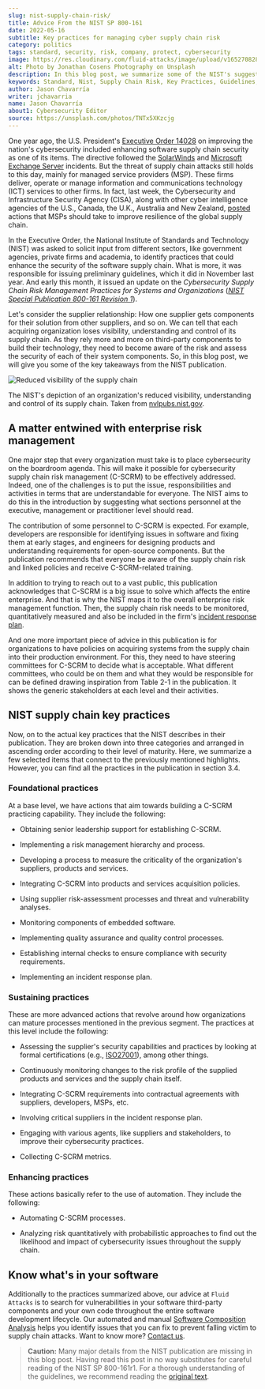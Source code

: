 ```yaml
---
slug: nist-supply-chain-risk/
title: Advice From the NIST SP 800-161
date: 2022-05-16
subtitle: Key practices for managing cyber supply chain risk
category: politics
tags: standard, security, risk, company, protect, cybersecurity
image: https://res.cloudinary.com/fluid-attacks/image/upload/v1652708289/blog/nist-supply-chain-risk/cover_nist.webp
alt: Photo by Jonathan Cosens Photography on Unsplash
description: In this blog post, we summarize some of the NIST's suggested key practices to manage cybersecurity supply chain risk.
keywords: Standard, Nist, Supply Chain Risk, Key Practices, Guidelines, Policy, Software Composition Analysis, Ethical Hacking, Pentesting
author: Jason Chavarría
writer: jchavarria
name: Jason Chavarría
about1: Cybersecurity Editor
source: https://unsplash.com/photos/TNTx5XKzcjg
---
```


One year ago,
the U.S. President's [Executive Order 14028](https://www.federalregister.gov/documents/2021/05/17/2021-10460/improving-the-nations-cybersecurity)
on improving the nation's cybersecurity
included enhancing software supply chain security as one of its items.
The directive followed the [SolarWinds](../solarwinds-attack/)
and [Microsoft Exchange Server](../exchange-server-hack/) incidents.
But the threat of supply chain attacks still holds to this day,
mainly for managed service providers (MSP).
These firms deliver,
operate
or manage information
and communications technology (ICT) services to other firms.
In fact,
last week,
the Cybersecurity and Infrastructure Security Agency (CISA),
along with other cyber intelligence agencies of the U.S.,
Canada,
the U.K.,
Australia and New Zealand,
[posted](https://www.cisa.gov/news/2022/05/11/joint-cybersecurity-advisory-protect-msp-providers-and-customers)
actions that MSPs should take
to improve resilience of the global supply chain.

In the Executive Order,
the National Institute of Standards and Technology (NIST)
was asked to solicit input from different sectors,
like government agencies,
private firms
and academia,
to identify practices
that could enhance the security of the software supply chain.
What is more,
it was responsible for issuing preliminary guidelines,
which it did in November last year.
And early this month,
it issued an update
on the *Cybersecurity Supply Chain Risk Management Practices
for Systems and Organizations*
([*NIST Special Publication 800-161 Revision 1*](https://nvlpubs.nist.gov/nistpubs/SpecialPublications/NIST.SP.800-161r1.pdf)).

Let's consider the supplier relationship:
How one supplier gets components for their solution
from other suppliers,
and so on.
We can tell that each acquiring organization loses visibility,
understanding and control of its supply chain.
As they rely more and more on third-party components
to build their technology,
they need to become aware of the risk
and assess the security of each of their system components.
So,
in this blog post,
we will give you some of the key takeaways from the NIST publication.

<div class="imgblock">

![Reduced visibility of the supply chain](https://res.cloudinary.com/fluid-attacks/image/upload/v1652708733/blog/nist-supply-chain-risk/nist-reduced-visibility.webp)

<div class="title">

The NIST's depiction of an organization's reduced visibility,
understanding and control of its supply chain.
Taken from [nvlpubs.nist.gov](https://nvlpubs.nist.gov/nistpubs/SpecialPublications/NIST.SP.800-161r1.pdf).

</div>

</div>

## A matter entwined with enterprise risk management

One major step
that every organization must take
is to place cybersecurity on the boardroom agenda.
This will make it possible
for cybersecurity supply chain risk management (C-SCRM)
to be effectively addressed.
Indeed,
one of the challenges is to put the issue,
responsibilities and activities
in terms that are understandable for everyone.
The NIST aims to do this in the introduction
by suggesting what sections personnel at the executive,
management or practitioner level should read.

The contribution of some personnel to C-SCRM is expected.
For example,
developers are responsible
for identifying issues in software
and fixing them at early stages,
and engineers for designing products
and understanding requirements for open-source components.
But
the publication recommends
that everyone be aware of the supply chain risk
and linked policies and receive C-SCRM-related training.

In addition to trying to reach out to a vast public,
this publication acknowledges
that C-SCRM is a big issue to solve
which affects the entire enterprise.
And that is why
the NIST maps it to the overall enterprise risk management function.
Then,
the supply chain risk needs to be monitored,
quantitatively measured
and also be included in the firm's [incident response plan](../incident-response-plan/).

And one more important piece of advice in this publication
is for organizations to have policies
on acquiring systems from the supply chain
into their production environment.
For this,
they need to have steering committees for C-SCRM
to decide what is acceptable.
What different committees,
who could be on them
and what they would be responsible for can be defined
drawing inspiration from Table 2-1 in the publication.
It shows the generic stakeholders at each level and their activities.

## NIST supply chain key practices

Now,
on to the actual key practices
that the NIST describes in their publication.
They are broken down into three categories
and arranged in ascending order
according to their level of maturity.
Here,
we summarize a few selected items
that connect to the previously mentioned highlights.
However,
you can find all the practices in the publication
in section 3.4.

### Foundational practices

At a base level,
we have actions
that aim towards building a C-SCRM practicing capability.
They include the following:

- Obtaining senior leadership support for establishing C-SCRM.

- Implementing a risk management hierarchy and process.

- Developing a process to measure
  the criticality of the organization's suppliers,
  products and services.

- Integrating C-SCRM into products and services acquisition policies.

- Using supplier risk-assessment processes and threat
  and vulnerability analyses.

- Monitoring components of embedded software.

- Implementing quality assurance and quality control processes.

- Establishing internal checks
  to ensure compliance with security requirements.

- Implementing an incident response plan.

### Sustaining practices

These are more advanced actions
that revolve around how organizations can mature processes
mentioned in the previous segment.
The practices at this level include the following:

- Assessing the supplier's security capabilities
  and practices by looking at formal certifications
  (e.g., [ISO27001](https://docs.fluidattacks.com/criteria/compliance/iso27001/)),
  among other things.

- Continuously monitoring changes
  to the risk profile of the supplied products
  and services
  and the supply chain itself.

- Integrating C-SCRM requirements into contractual agreements
  with suppliers, developers, MSPs, etc.

- Involving critical suppliers in the incident response plan.

- Engaging with various agents,
  like suppliers and stakeholders,
  to improve their cybersecurity practices.

- Collecting C-SCRM metrics.

### Enhancing practices

These actions basically refer to the use of automation.
They include the following:

- Automating C-SCRM processes.

- Analyzing risk quantitatively with probabilistic approaches
  to find out the likelihood and impact of cybersecurity issues
  throughout the supply chain.

## Know what's in your software

Additionally to the practices summarized above,
our advice at `Fluid Attacks` is to search for vulnerabilities
in your software third-party components
and your own code
throughout the entire software development lifecycle.
Our automated and manual [Software Composition Analysis](../../categories/sca/)
helps you identify issues
that you can fix to prevent falling victim to supply chain attacks.
Want to know more?
[Contact us](../../contact-us/).

> **Caution:**
> Many major details from the NIST publication are missing in this blog post.
> Having read this post in no way substitutes
> for careful reading of the NIST SP 800-161r1.
> For a thorough understanding of the guidelines,
> we recommend reading the
> [original text](https://nvlpubs.nist.gov/nistpubs/SpecialPublications/NIST.SP.800-161r1.pdf).
